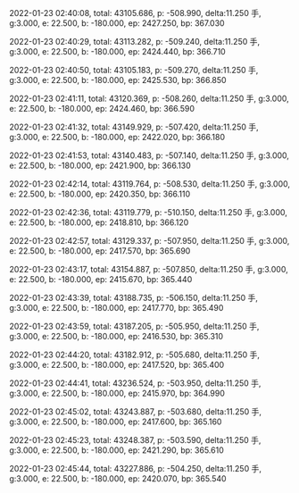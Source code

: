 2022-01-23 02:40:08, total: 43105.686, p: -508.990, delta:11.250 手, g:3.000, e: 22.500, b: -180.000, ep: 2427.250, bp: 367.030

2022-01-23 02:40:29, total: 43113.282, p: -509.240, delta:11.250 手, g:3.000, e: 22.500, b: -180.000, ep: 2424.440, bp: 366.710

2022-01-23 02:40:50, total: 43105.183, p: -509.270, delta:11.250 手, g:3.000, e: 22.500, b: -180.000, ep: 2425.530, bp: 366.850

2022-01-23 02:41:11, total: 43120.369, p: -508.260, delta:11.250 手, g:3.000, e: 22.500, b: -180.000, ep: 2424.460, bp: 366.590

2022-01-23 02:41:32, total: 43149.929, p: -507.420, delta:11.250 手, g:3.000, e: 22.500, b: -180.000, ep: 2422.020, bp: 366.180

2022-01-23 02:41:53, total: 43140.483, p: -507.140, delta:11.250 手, g:3.000, e: 22.500, b: -180.000, ep: 2421.900, bp: 366.130

2022-01-23 02:42:14, total: 43119.764, p: -508.530, delta:11.250 手, g:3.000, e: 22.500, b: -180.000, ep: 2420.350, bp: 366.110

2022-01-23 02:42:36, total: 43119.779, p: -510.150, delta:11.250 手, g:3.000, e: 22.500, b: -180.000, ep: 2418.810, bp: 366.120

2022-01-23 02:42:57, total: 43129.337, p: -507.950, delta:11.250 手, g:3.000, e: 22.500, b: -180.000, ep: 2417.570, bp: 365.690

2022-01-23 02:43:17, total: 43154.887, p: -507.850, delta:11.250 手, g:3.000, e: 22.500, b: -180.000, ep: 2415.670, bp: 365.440

2022-01-23 02:43:39, total: 43188.735, p: -506.150, delta:11.250 手, g:3.000, e: 22.500, b: -180.000, ep: 2417.770, bp: 365.490

2022-01-23 02:43:59, total: 43187.205, p: -505.950, delta:11.250 手, g:3.000, e: 22.500, b: -180.000, ep: 2416.530, bp: 365.310

2022-01-23 02:44:20, total: 43182.912, p: -505.680, delta:11.250 手, g:3.000, e: 22.500, b: -180.000, ep: 2417.520, bp: 365.400

2022-01-23 02:44:41, total: 43236.524, p: -503.950, delta:11.250 手, g:3.000, e: 22.500, b: -180.000, ep: 2415.970, bp: 364.990

2022-01-23 02:45:02, total: 43243.887, p: -503.680, delta:11.250 手, g:3.000, e: 22.500, b: -180.000, ep: 2417.600, bp: 365.160

2022-01-23 02:45:23, total: 43248.387, p: -503.590, delta:11.250 手, g:3.000, e: 22.500, b: -180.000, ep: 2421.290, bp: 365.610

2022-01-23 02:45:44, total: 43227.886, p: -504.250, delta:11.250 手, g:3.000, e: 22.500, b: -180.000, ep: 2420.070, bp: 365.540